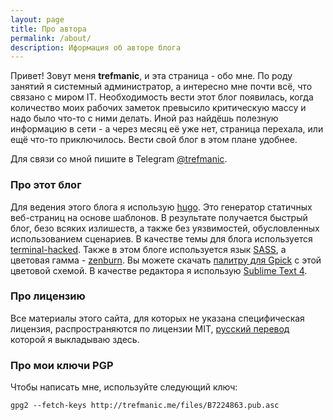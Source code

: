 ```yaml
---
layout: page
title: Про автора
permalink: /about/
description: Иформация об авторе блога
---
```


Привет! Зовут меня **trefmanic**, и эта страница - обо мне. По роду занятий я системный администратор, 
а интересно мне почти всё, что связано с миром IT. Необходимость вести этот блог появилась, когда количество моих рабочих заметок превысило критическую массу и надо было что-то с ними делать. Иной раз найдёшь полезную информацию в сети - а через месяц её уже нет, страница перехала, или ещё что-то приключилось. Вести свой блог в этом плане удобнее.

Для связи со мной пишите в Telegram [@trefmanic][8].

### Про этот блог ###

Для ведения этого блога я использую [hugo][1]. Это генератор статичных веб-страниц на основе шаблонов. В результате получается быстрый блог, безо всяких излишеств, а также без уязвимостей, обусловленных использованием сценариев. В качестве темы для блога используется [terminal-hacked][2]. Также в этом блоге используется язык [SASS][4], а цветовая гамма - [zenburn][5]. Вы можете скачать [палитру для Gpick][6] с этой цветовой схемой. В качестве редактора я использую [Sublime Text 4][7].

### Про лицензию ###

Все материалы этого сайта, для которых не указана специфическая лицензия, распространяются по лицензии MIT, [русский перевод][3] которой я выкладываю здесь.

### Про мои ключи PGP ###

Чтобы написать мне, используйте следующий ключ:

    gpg2 --fetch-keys http://trefmanic.me/files/B7224863.pub.asc

[1]: https://gohugo.io/ "Официальный сайт hugo"
[2]: https://github.com/trefmanic/hugo-theme-terminal-hacked "Тема terminal-hacked на гитхабе"
[3]: http://trefmanic.me/files/mit.txt "Копия русского перевода лицензии MIT"
[4]: http://sass-lang.com/ "Официальный сайт SASS"
[5]: http://kippura.org/zenburnpage/ "Сайт, посвящённый zenburn"
[6]: http://trefmanic.me/files/zenmin.gpa "Палитра zenburn для GPick"
[7]: https://www.sublimetext.com/ "Официальный сайт Sublime Text"
[8]: https://t.me/trefmanic "Я в Telegram"